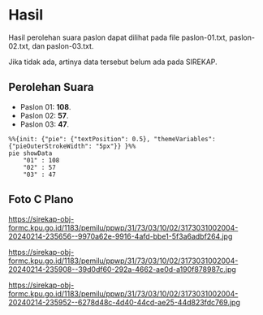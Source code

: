 # Hasil

Hasil perolehan suara paslon dapat dilihat pada file paslon-01.txt, paslon-02.txt, dan paslon-03.txt.

Jika tidak ada, artinya data tersebut belum ada pada SIREKAP.

## Perolehan Suara

 * Paslon 01: **108**.
 * Paslon 02: **57**.
 * Paslon 03: **47**.

```mermaid
%%{init: {"pie": {"textPosition": 0.5}, "themeVariables": {"pieOuterStrokeWidth": "5px"}} }%%
pie showData
    "01" : 108
    "02" : 57
    "03" : 47
```
## Foto C Plano

https://sirekap-obj-formc.kpu.go.id/1183/pemilu/ppwp/31/73/03/10/02/3173031002004-20240214-235656--9970a62e-9916-4afd-bbe1-5f3a6adbf264.jpg

https://sirekap-obj-formc.kpu.go.id/1183/pemilu/ppwp/31/73/03/10/02/3173031002004-20240214-235908--39d0df60-292a-4662-ae0d-a190f878987c.jpg

https://sirekap-obj-formc.kpu.go.id/1183/pemilu/ppwp/31/73/03/10/02/3173031002004-20240214-235952--6278d48c-4d40-44cd-ae25-44d823fdc769.jpg
